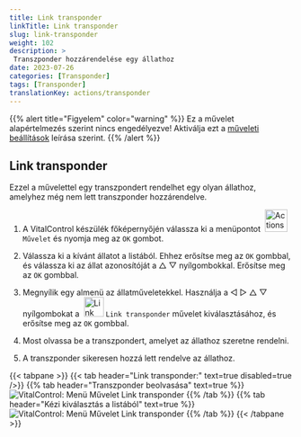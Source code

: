 ```yaml
---
title: Link transponder
linkTitle: Link transponder
slug: link-transponder
weight: 102
description: >
 Transzponder hozzárendelése egy állathoz
date: 2023-07-26
categories: [Transponder]
tags: [Transponder]
translationKey: actions/transponder
---
```

{{% alert title="Figyelem" color="warning" %}}
Ez a művelet alapértelmezés szerint nincs engedélyezve! Aktiválja ezt a [műveleti beállítások](../setting/) leírása szerint.
{{% /alert %}}

## Link transponder

Ezzel a művelettel egy transzpondert rendelhet egy olyan állathoz, amelyhez még nem lett transzponder hozzárendelve.

1. A VitalControl készülék főképernyőjén válassza ki a menüpontot &nbsp;<img src="/icons/actions.svg" width="40" align="bottom" alt="Actions" /> `Művelet` és nyomja meg az `OK` gombot.

2. Válassza ki a kívánt állatot a listából. Ehhez erősítse meg az `OK` gombbal, és válassza ki az állat azonosítóját a △ ▽ nyílgombokkal. Erősítse meg az `OK` gombbal.

3. Megnyílik egy almenü az állatműveletekkel. Használja a ◁ ▷ △ ▽ nyílgombokat a &nbsp;<img src="/icons/actions/link-transponder.svg" width="35" align="bottom" alt="Link transponder" /> `Link transponder` művelet kiválasztásához, és erősítse meg az `OK` gombbal.

4. Most olvassa be a transzpondert, amelyet az állathoz szeretne rendelni.

5. A transzponder sikeresen hozzá lett rendelve az állathoz.

{{< tabpane >}}
{{< tab header="Link transponder:" text=true disabled=true />}}
{{% tab header="Transzponder beolvasása" text=true %}}
![VitalControl: Menü Művelet Link transponder](../images/linktransponder-scan.png "Link transponder")
{{% /tab %}}
{{% tab header="Kézi kiválasztás a listából" text=true %}}
![VitalControl: Menü Művelet Link transponder](../images/linktransponder.png "Link transponder")
{{% /tab %}}
{{< /tabpane >}}
